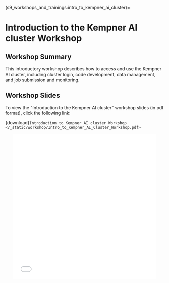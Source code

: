 (s9_workshops_and_trainings:intro_to_kempner_ai_cluster)=
# Introduction to the Kempner AI cluster Workshop


## Workshop Summary

This introductory workshop describes how to access and use the Kempner AI cluster, including cluster login, code development, data management, and job submission and monitoring.

## Workshop Slides 

To view the "Introduction to the Kempner AI cluster" workshop slides (in pdf format), click the following link:

{download}`Introduction to Kempner AI cluster Workshop </_static/workshop/Intro_to_Kempner_AI_Cluster_Workshop.pdf>`

<div style="text-align: center;">
  <iframe src="/kempner_computing_handbook/_static/workshop/Intro_to_Kempner_AI_Cluster_Workshop.pdf" width="90%" height="460px" style="border: none;"></iframe>
</div>